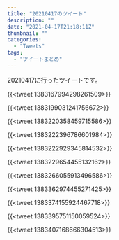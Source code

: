 ```yaml
---
title: "20210417のツイート"
description: ""
date: "2021-04-17T21:18:11Z"
thumbnail: ""
categories:
  - "Tweets"
tags:
  - "ツイートまとめ"
---
```

20210417に行ったツイートです。
<!--more-->
{{<tweet 1383167994298261509>}}

{{<tweet 1383199031241756672>}}

{{<tweet 1383220358459715586>}}

{{<tweet 1383222396786601984>}}

{{<tweet 1383222929345814532>}}

{{<tweet 1383229654455132162>}}

{{<tweet 1383266055913496586>}}

{{<tweet 1383362974455271425>}}

{{<tweet 1383374155924467718>}}

{{<tweet 1383395751150059524>}}

{{<tweet 1383407168666304513>}}

